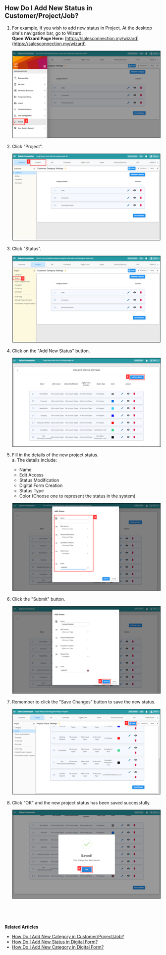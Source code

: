 ## How Do I Add New Status in Customer/Project/Job?
    
  1. For example, if you wish to add new status in Project. At the desktop site's navigation bar, go to Wizard.<br>
     **Open Wizard Page Here:** [https://salesconnection.my/wizard](https://salesconnection.my/wizard)<br>
     
     <p align="center">
       <img src="img/Wizard_Sidebar.png" alt="Wizard Sidebar">
     </p>
  
  2. Click "Project".<br>

     <p align="center">
       <img src="img/Project_In_Wizard.png" alt="Project in Wizard">
     </p>
     
  3. Click "Status".<br>

     <p align="center">
       <img src="img/Project_Status_In_Wizard.png" alt="Project Status in Wizard">
     </p>

  4. Click on the "Add New Status" button.<br>

     <p align="center">
       <img src="img/Add_New_Project_Status_Button.png" alt="Add New Project Status Button">
     </p>

  5. Fill in the details of the new project status.<br>
     a. The details include:<br>
        - Name<br>
        - Edit Access<br>
        - Status Modification<br>
        - Digital Form Creation<br>
        - Status Type<br>
        - Color (Choose one to represent the status in the system)<br>

     <p align="center">
       <img src="img/New_Project_Status_Name.png" alt="New Project Status Name">
     </p>

  6. Click the "Submit" button.<br>

     <p align="center">
       <img src="img/New_Project_Status_Submit_Button.png" alt="New Project Status Submit Button">
     </p>

  7. Remember to click the "Save Changes" button to save the new status.<br>

     <p align="center">
       <img src="img/New_Project_Status_Save_Button.png" alt="New Project Status Save Button">
     </p>

  8. Click "OK" and the new project status has been saved successfully.<br>

     <p align="center">
       <img src="img/New_Project_Status_Save.png" alt="New Project Status Save">
     </p>
     <br><br><br>

**Related Articles**<br>
- [How Do I Add New Category in Customer/Project/Job?](Add_New_Category_in_Customer_Project_Job.md)
- [How Do I Add New Status in Digital Form?](Add_New_Status_in_Digital_Form.md)
- [How Do I Add New Category in Digital Form?](Add_New_Category_in_Digital_Form.md)
